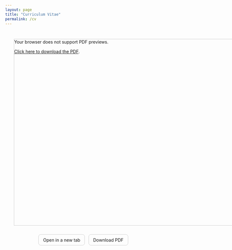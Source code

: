 ```yaml
---
layout: page
title: "Curriculum Vitae"
permalink: /cv
---
```


<link rel="stylesheet" href="/assets/css/override.css">

<!-- Visualizzazione embedded con fallback -->
<div style="display: flex; justify-content: center; overflow-x: auto; left: 50%;
  right: 50%; width: 1200px;">
  <object 
    data="/assets/files/AlbertoNasi_CV.pdf"
    type="application/pdf"
    width="100%"
    height="600px"
    style="max-width: 1200px; margin: 2em; border: 1px solid #ccc;"
  >
    Your browser does not support PDF previews.
    
  <a href="/assets/files/AlbertoNasi_CV.pdf">Click here to download the PDF</a>.
</object>
</div>



<!-- Pulsanti rapidi -->
<p style="text-align:center; margin: 0 0 0.8rem;">
  <a href="/assets/files/AlbertoNasi_CV.pdf" target="_blank" rel="noopener" 
     style="display:inline-block; padding:0.6em 1em; border-radius:8px; text-decoration:none; border:1px solid #ccc;">
    Open in a new tab
  </a>
  &nbsp;
  <a href="/assets/files/AlbertoNasi_CV.pdf" download 
     style="display:inline-block; padding:0.6em 1em; border-radius:8px; text-decoration:none; border:1px solid #ccc;">
    Download PDF
  </a>
</p>
